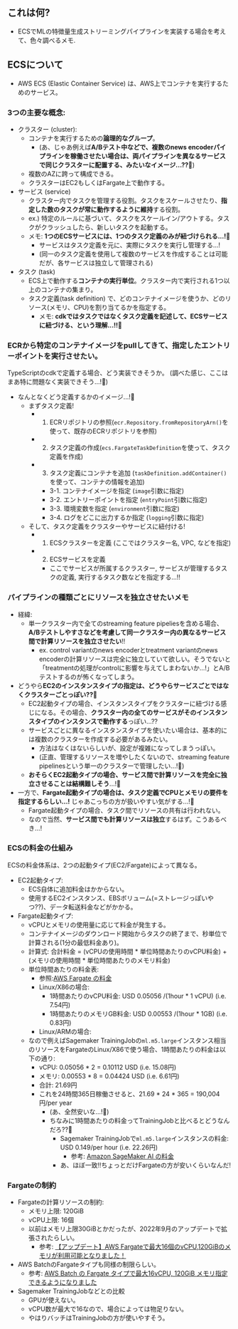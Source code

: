 ## これは何?

- ECSでMLの特徴量生成ストリーミングパイプラインを実装する場合を考えて、色々調べるメモ.


## ECSについて

- AWS ECS (Elastic Container Service) は、AWS上でコンテナを実行するためのサービス。

### 3つの主要な概念:

- クラスター (cluster):
  - コンテナを実行するための**論理的なグループ**。
    - (あ、じゃあ例えば**A/Bテスト中などで、複数のnews encoderパイプラインを稼働させたい場合は、両パイプラインを異なるサービスで同じクラスターに配置する、みたいなイメージ...??**:thinking:)
  - 複数のAZに跨って構成できる。
  - クラスターはEC2もしくはFargate上で動作する。
- サービス (service)
  - クラスター内でタスクを管理する役割。タスクをスケールさせたり、**指定した数のタスクが常に動作するように維持**する役割。
  - ex.) 特定のルールに基づいて、タスクをスケールイン/アウトする。タスクがクラッシュしたら、新しいタスクを起動する。
  - メモ: **1つのECSサービスには、1つのタスク定義のみが紐づけられる...!:thinking:** 
    - サービスはタスク定義を元に、実際にタスクを実行し管理する...!
    - (同一のタスク定義を使用して複数のサービスを作成することは可能だが、各サービスは独立して管理される)
- タスク (task)
  - ECS上で動作する**コンテナの実行単位**。クラスター内で実行される1つ以上のコンテナの集まり。
  - タスク定義(task definition) で、どのコンテナイメージを使うか、どのリソース(メモリ、CPU)を割り当てるかを指定する。
    - メモ: **cdkではタスクではなくタスク定義を記述して、ECSサービスに紐づける、という理解...!!**:thinking:

### ECRから特定のコンテナイメージをpullしてきて、指定したエントリーポイントを実行させたい。

TypeScriptのcdkで定義する場合、どう実装できそうか。
(調べた感じ、ここはまあ特に問題なく実装できそう...!:thinking:)

- なんとなくどう定義するかのイメージ...!:thinking:
  - まずタスク定義!
    - 1. ECRリポジトリの参照(`ecr.Repository.fromRepositoryArn()`を使って、既存のECRリポジトリを参照)
    - 2. タスク定義の作成(`ecs.FargateTaskDefinition`を使って、タスク定義を作成)
    - 3. タスク定義にコンテナを追加 (`taskDefinition.addContainer()`を使って、コンテナの情報を追加)
      - 3-1. コンテナイメージを指定 (`image`引数に指定)
      - 3-2. エントリーポイントを指定 (`entryPoint`引数に指定)
      - 3-3. 環境変数を指定 (`environment`引数に指定)
      - 3-4. ログをどこに出力するか指定 (`logging`引数に指定)
  - そして、タスク定義をクラスターやサービスに紐付ける!
    - 1. ECSクラスターを定義 (ここではクラスター名, VPC, などを指定)
    - 2. ECSサービスを定義
      - ここでサービスが所属するクラスター, サービスが管理するタスクの定義, 実行するタスク数などを指定する...!!

### パイプラインの種類ごとにリソースを独立させたいメモ

- 経緯:
  - 単一クラスター内で全てのstreaming feature pipeliesを含める場合、**A/Bテストしやすさなどを考慮して同一クラスター内の異なるサービス間で計算リソースを独立させたい**!!
    - ex. control variantのnews encoderとtreatment variantのnews encoderの計算リソースは完全に独立していて欲しい。そうでないと「treatmentの処理がcontrolに影響を与えてしまわないか...!」とA/Bテストするのが怖くなってしまう。
- どうやら**EC2のインスタンスタイプの指定は、どうやらサービスごとではなくクラスターごとっぽい??**:thinking:
  - EC2起動タイプの場合、インスタンスタイプをクラスターに紐づける感じになる。その場合、**クラスター内の全てのサービスがそのインスタンスタイプのインスタンスで動作する**っぽい...??
  - サービスごとに異なるインスタンスタイプを使いたい場合は、基本的には複数のクラスターを作成する必要があるみたい。
    - 方法はなくはないらしいが、設定が複雑になってしまうっぽい。
    - (正直、管理するリソースを増やしたくないので、streaming feature pipelinesという単一のクラスターで管理したい...!:thinking:)
  - **おそらくEC2起動タイプの場合、サービス間で計算リソースを完全に独立させることは結構難しそう**...!:thinking:
- 一方で、**Fargate起動タイプの場合は、タスク定義でCPUとメモリの要件を指定するらしい...!** じゃあこっちの方が扱いやすい気がする...!:thinking:
  - Fargate起動タイプの場合、タスク間でリソースの共有は行われない。
  - なので当然、**サービス間でも計算リソースは独立**するはず。こうあるべき...!

### ECSの料金の仕組み

ECSの料金体系は、2つの起動タイプ(EC2/Fargate)によって異なる。

- EC2起動タイプ:
  - ECS自体に追加料金はかからない。
  - 使用するEC2インスタンス、EBSボリューム(=ストレージっぽいやつ??)、データ転送料金などがかかる。
- Fargate起動タイプ:
  - vCPUとメモリの使用量に応じて料金が発生する。
  - コンテナイメージのダウンロード開始からタスクの終了まで、秒単位で計算される(1分の最低料金あり)。
  - 計算式: 合計料金 = (vCPUの使用時間 * 単位時間あたりのvCPU料金) + (メモリの使用時間 * 単位時間あたりのメモリ料金)
  - 単位時間あたりの料金表:
    - 参照:[AWS Fargate の料金](https://aws.amazon.com/jp/fargate/pricing/)
    - Linux/X86の場合:
      - 1時間あたりのvCPU料金: USD 0.05056 /(1hour * 1 vCPU)  (i.e. 7.54円)
      - 1時間あたりのメモリGB料金: USD 0.00553 /(1hour * 1GB) (i.e. 0.83円)
    - Linux/ARMの場合:
  - なので例えばSagemaker TrainingJobの`ml.m5.large`インスタンス相当のリソースをFargateのLinux/X86で使う場合、1時間あたりの料金は以下の通り:
    - vCPU: 0.05056 * 2 = 0.10112 USD (i.e. 15.08円)
    - メモリ: 0.00553 * 8 = 0.04424 USD (i.e. 6.61円)
    - 合計: 21.69円
    - これを24時間365日稼働させると、21.69 * 24 * 365 = 190,004円/per year
      - (あ、全然安いな...!:thinking:)
      - ちなみに1時間あたりの料金ってTrainingJobと比べるとどうなんだろ??:thinking:
        - Sagemaker TrainingJobで`ml.m5.large`インスタンスの料金: USD 0.149/per hour (i.e. 22.26円)
          - 参考: [Amazon SageMaker AI の料金](https://aws.amazon.com/jp/sagemaker-ai/pricing/)
        - あ、ほぼ一致!!ちょっとだけFargateの方が安いくらいなんだ!

### Fargateの制約

- Fargateの計算リソースの制約:
  - メモリ上限: 120GiB
  - vCPU上限: 16個
  - 以前はメモリ上限30GiBとかだったが、2022年9月のアップデートで拡張されたらしい。
    - 参考: [【アップデート】AWS Fargateで最大16個のvCPU,120GiBのメモリが利用可能となりました！](https://dev.classmethod.jp/articles/fargate-vcpu-memory-expansion/)
- AWS BatchのFargateタイプも同様の制限らしい。
  - 参考: [AWS Batch の Fargate タイプで最大16vCPU, 120GiB メモリ指定できるようになりました](https://dev.classmethod.jp/articles/aws-batch-increases-compute-memory-resource-configurations-fargate-type-jobs-4x/)
- Sagemaker TrainingJobなどとの比較
  - GPUが使えない。
  - vCPU数が最大で16なので、場合によっては物足りない。
  - やはりバッチはTrainingJobの方が使いやすそう。
